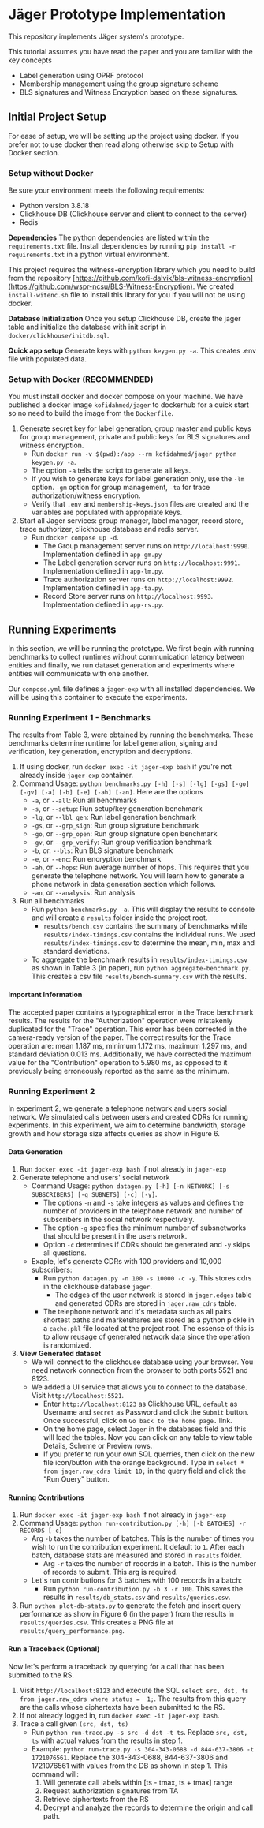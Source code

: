 # Jäger Prototype Implementation

This repository implements Jäger system's prototype.

This tutorial assumes you have read the paper and you are familiar with the key concepts

- Label generation using OPRF protocol
- Membership management using the group signature scheme
- BLS signatures and Witness Encryption based on these signatures.

## Initial Project Setup

For ease of setup, we will be setting up the project using docker. If you prefer not to use docker then read along otherwise skip to Setup with Docker section.

### Setup without Docker
Be sure your environment meets the following requirements:
- Python version 3.8.18
- Clickhouse DB (Clickhouse server and client to connect to the server)
- Redis

**Dependencies**
The python dependencies are listed within the ```requirements.txt``` file. Install dependencies by running ```pip install -r requirements.txt``` in a python virtual environment.  

This project requires the witness-encryption library which you need to build from the repository [https://github.com/kofi-dalvik/bls-witness-encryption](https://github.com/wspr-ncsu/BLS-Witness-Encryption). We created ```install-witenc.sh``` file to install this library for you if you will not be using docker. 

**Database Initialization**
Once you setup Clickhouse DB, create the jager table and initialize the database with init script in ```docker/clickhouse/initdb.sql```.

**Quick app setup**
Generate keys with ```python keygen.py -a```. This creates .env file with populated data.
  
### Setup with Docker (RECOMMENDED)
You must install docker and docker compose on your machine. We have published a docker image ```kofidahmed/jager``` to dockerhub for a quick start so no need to build the image from the ```Dockerfile```.

1. Generate secret key for label generation, group master and public keys for group management, private and public keys for BLS signatures and witness encryption.
	* Run ```docker run -v $(pwd):/app --rm kofidahmed/jager python keygen.py -a```. 
	* The option ```-a``` tells the script to generate all keys. 
	* If you wish to generate keys for label generation only, use the ```-lm``` option. ```-gm``` option for group management, ```-ta``` for trace authorization/witness encryption. 
	* Verify that ```.env``` and ```membership-keys.json``` files are created and the variables are populated with appropriate keys. 
3. Start all Jager services: group manager, label manager, record store, trace authorizer, clickhouse database and redis server.
	* Run ```docker compose up -d```. 
		* The Group management server runs on ```http://localhost:9990```. Implementation defined in ```app-gm.py```
		* The Label generation server runs on ```http://localhost:9991```. Implementation defined in ```app-lm.py```.
		* Trace authorization server runs on ```http://localhost:9992```. Implementation defined in ```app-ta.py```.
		* Record Store server runs on ```http://localhost:9993```. Implementation defined in ```app-rs.py```.

## Running Experiments
In this section, we will be running the prototype. We first begin with running benchmarks to collect runtimes without communication latency between entities and finally, we run dataset generation and experiments where entities will communicate with one another. 

Our ```compose.yml``` file defines a ```jager-exp``` with all installed dependencies. We will be using this container to execute the experiments. 


### Running Experiment 1 - Benchmarks
The results from Table 3, were obtained by running the benchmarks. These benchmarks determine runtime for label generation, signing and verification, key generation, encryption and decryptions.
  
1. If using docker, run ```docker exec -it jager-exp bash``` if you're not already inside ```jager-exp``` container.
2. Command Usage: ```python benchmarks.py [-h] [-s] [-lg] [-gs] [-go] [-gv] [-a] [-b] [-e] [-ah] [-an]```. Here are the options
    * ```-a```, or ```--all```: Run all benchmarks
	* ```-s```, or ```--setup```:  Run setup/key generation benchmark
    * ```-lg```, or ```--lbl_gen```: Run label generation benchmark
    * ```-gs```, or ```--grp_sign```:  Run group signature benchmark
    * ```-go```, or ```--grp_open```: Run group signature open benchmark
    * ```-gv```, or ```--grp_verify```: Run group verification benchmark
    * ```-b```, or. ```--bls```:  Run BLS signature benchmark
    * ```-e```, or ```--enc```: Run encryption benchmark
    * ```-ah```, or ```--hops```: Run average number of hops. This requires that you generate the telephone network. You will learn how to generate a phone network in data generation section which follows.
    * ```-an```, or ```--analysis```: Run analysis
3. Run all benchmarks
	* Run ```python benchmarks.py -a```.  This will display the results to console and will create a ```results``` folder inside the project root. 
		* ```results/bench.csv``` contains the summary of benchmarks while ```results/index-timings.csv``` contains the individual runs. We used ```results/index-timings.csv``` to determine the mean, min, max and standard deviations. 
	* To aggregate the benchmark results in ```results/index-timings.csv``` as shown in Table 3 (in paper), run ```python aggregate-benchmark.py```. This creates a csv file ```results/bench-summary.csv``` with the results. 

#### Important Information
The accepted paper contains a typographical error in the Trace benchmark results. The results for the "Authorization" operation were mistakenly duplicated for the "Trace" operation. This error has been corrected in the camera-ready version of the paper. The correct results for the Trace operation are: mean 1.187 ms, minimum 1.172 ms, maximum 1.297 ms, and standard deviation 0.013 ms. Additionally, we have corrected the maximum value for the "Contribution" operation to 5.980 ms, as opposed to it previously being erroneously reported as the same as the minimum.

### Running Experiment 2
In experiment 2, we generate a telephone network and users social network. We simulated calls between users and created CDRs for running experiments. In this experiment, we aim to determine bandwidth,  storage growth and how storage size affects queries as show in Figure 6.

#### Data Generation
1. Run ```docker exec -it jager-exp bash``` if not already in ```jager-exp```
2. Generate telephone and users' social network 
	* Command Usage: ```python datagen.py [-h] [-n NETWORK] [-s SUBSCRIBERS] [-g SUBNETS] [-c] [-y]```. 
		* The options ```-n``` and ```-s``` take integers as values and defines the number of providers in the telephone network and number of subscribers in the social network respectively.  
		* The option ```-g``` specifies the minimum number of subsnetworks that should be present in the users network.  
		* Option ```-c``` determines if CDRs should be generated and ```-y``` skips all questions.
    * Exaple, let's generate CDRs with 100 providers and 10,000 subscribers:
        * Run ```python datagen.py -n 100 -s 10000 -c -y```. This stores cdrs in the clickhouse database ```jager```.  
	        * The edges of the user network is stored in ```jager.edges``` table and generated CDRs are stored in ```jager.raw_cdrs``` table.
	   * The telephone network and it's metadata such as all pairs shortest paths and marketshares are stored as a python pickle in a ```cache.pkl``` file located at the project root. The essense of this is to allow reusage of generated network data since the operation is randomized. 
3. **View Generated dataset**
	* We will connect to the clickhouse database using your browser. You need network connection from the browser to both ports 5521 and 8123.
	* We added a UI service that allows you to connect to the database. Visit ```http://localhost:5521```. 
		* Enter ```http://localhost:8123``` as Clickhouse URL, ```default``` as Username and ```secret``` as Password and click the ```Submit``` button. Once successful, click on ```Go back to the home page.``` link. 
		* On the home page, select ```Jager``` in the databases field and this will load the tables. Now you can click on any table to view table Details, Scheme or Preview rows. 
		* If you prefer to run your own SQL querries, then click on the new file icon/button with the orange background. Type in ```select * from jager.raw_cdrs limit 10;``` in the query field and click the "Run Query" button. 

#### Running Contributions
1. Run ```docker exec -it jager-exp bash``` if not already in ```jager-exp```
2. Command Usage: ```python run-contribution.py [-h] [-b BATCHES] -r RECORDS [-c]```
	* Arg ```-b``` takes the number of batches. This is the number of times you wish to run the contribution experiment. It default to ```1```. After each batch, database stats are measured and stored in ```results``` folder. 
		* Arg ```-r``` takes the number of records in a batch. This is the number of records to submit. This arg is required. 
	* Let's run contributions for 3 batches with 100 records in a batch:
		* Run ```python run-contribution.py -b 3 -r 100```. This saves the results in ```results/db_stats.csv``` and ```results/queries.csv```.
3. Run ```python plot-db-stats.py``` to generate the fetch and insert query performance as show in Figure 6 (in the paper) from the results in ```results/queries.csv```. This creates a PNG file at ```results/query_performance.png```.


#### Run a Traceback (Optional)
Now let's perform a traceback by querying for a call that has been submitted to the RS.
1. Visit ```http://localhost:8123``` and execute the SQL ```select src, dst, ts from jager.raw_cdrs where status =  1;```. The results from this query are the calls whose ciphertexts have been submitted to the RS. 
2. If not already logged in, run ```docker exec -it jager-exp bash```.
3. Trace a call given ```(src, dst, ts)```
	* Run ```python run-trace.py -s src -d dst -t ts```. Replace ```src, dst, ts``` with actual values from the results in step 1. 
	* Example: ```python run-trace.py -s 304-343-0688 -d 844-637-3806 -t 1721076561```. Replace the 304-343-0688, 844-637-3806 and 1721076561 with values from the DB as shown in step 1. This command will:
		1. Will generate call labels within [ts - tmax, ts + tmax] range
		2. Request authorization signatures from TA
		3. Retrieve ciphertexts from the RS
		4. Decrypt and analyze the records to determine the origin and call path. 
